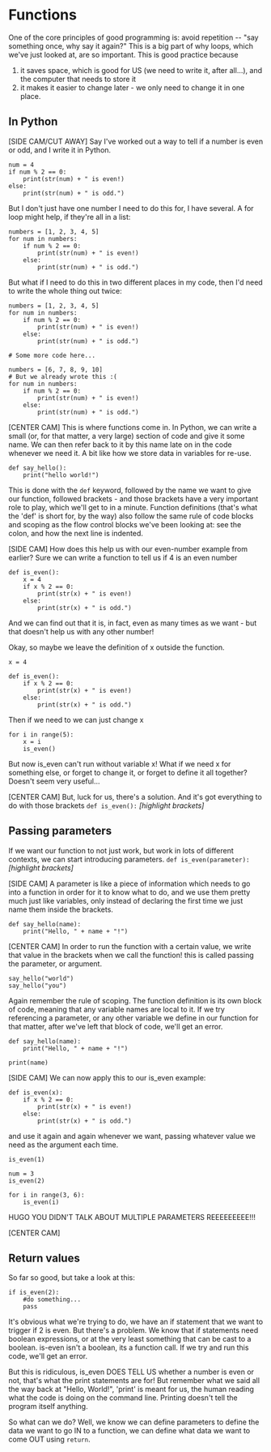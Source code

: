 # Functions
One of the core principles of good programming is: avoid repetition -- "say something once, why say it again?" This is a big part of why loops, which we've just looked at, are so important. This is good practice because
1) it saves space, which is good for US (we need to write it, after all...), and the computer that needs to store it
2) it makes it easier to change later - we only need to change it in one place.

## In Python
[SIDE CAM/CUT AWAY]
Say I've worked out a way to tell if a number is even or odd, and I write it in Python.
```
num = 4
if num % 2 == 0:
    print(str(num) + " is even!)
else:
    print(str(num) + " is odd.")
```
But I don't just have one number I need to do this for, I have several. A for loop might help, if they're all in a list:
```
numbers = [1, 2, 3, 4, 5]
for num in numbers:
    if num % 2 == 0:
        print(str(num) + " is even!)
    else:
        print(str(num) + " is odd.")
```
But what if I need to do this in two different places in my code, then I'd need to write the whole thing out twice:
```
numbers = [1, 2, 3, 4, 5]
for num in numbers:
    if num % 2 == 0:
        print(str(num) + " is even!)
    else:
        print(str(num) + " is odd.")

# Some more code here...

numbers = [6, 7, 8, 9, 10]
# But we already wrote this :(
for num in numbers:
    if num % 2 == 0:
        print(str(num) + " is even!)
    else:
        print(str(num) + " is odd.")
```

[CENTER CAM]
This is where functions come in. In Python, we can write a small (or, for that matter, a very large) section of code and give it some name. We can then refer back to it by this name late on in the code whenever we need it. A bit like how we store data in variables for re-use.
```
def say_hello():
    print("hello world!")
```
This is done with the `def` keyword, followed by the name we want to give our function, followed brackets - and those brackets have a very important role to play, which we'll get to in a minute. Function definitions (that's what the 'def' is short for, by the way) also follow the same rule of code blocks and scoping as the flow control blocks we've been looking at: see the colon, and how the next line is indented.

[SIDE CAM]
How does this help us with our even-number example from earlier? Sure we can write a function to tell us if 4 is an even number
```
def is_even():
    x = 4
    if x % 2 == 0:
        print(str(x) + " is even!)
    else:
        print(str(x) + " is odd.")
```
And we can find out that it is, in fact, even as many times as we want - but that doesn't help us with any other number!

Okay, so maybe we leave the definition of x outside the function.
```
x = 4

def is_even():
    if x % 2 == 0:
        print(str(x) + " is even!)
    else:
        print(str(x) + " is odd.")
```
Then if we need to we can just change x
```
for i in range(5):
    x = i
    is_even()
```
But now is_even can't run without variable x! What if we need x for something else, or forget to change it, or forget to define it all together? Doesn't seem very useful...

[CENTER CAM]
But, luck for us, there's a solution. And it's got everything to do with those brackets
`def is_even():` *[highlight brackets]*

## Passing parameters
If we want our function to not just work, but work in lots of different contexts, we can start introducing parameters.
`def is_even(parameter):` *[highlight brackets]*

[SIDE CAM]
A parameter is like a piece of information which needs to go into a function in order for it to know what to do, and we use them pretty much just like variables, only instead of declaring the first time we just name them inside the brackets.
```
def say_hello(name):
    print("Hello, " + name + "!")
```

[CENTER CAM]
In order to run the function with a certain value, we write that value in the brackets when we call the function! this is called passing the parameter, or argument.

```
say_hello("world")
say_hello("you")
```
Again remember the rule of scoping. The function definition is its own block of code, meaning that any variable names are local to it. If we try referencing a parameter, or any other variable we define in our function for that matter, after we've left that block of code, we'll get an error.
```
def say_hello(name):
    print("Hello, " + name + "!")

print(name)
```

[SIDE CAM]
We can now apply this to our is_even example:
```
def is_even(x):
    if x % 2 == 0:
        print(str(x) + " is even!)
    else:
        print(str(x) + " is odd.")
```
and use it again and again whenever we want, passing whatever value we need as the argument each time.
```
is_even(1)

num = 3
is_even(2)

for i in range(3, 6):
    is_even(i)
```

HUGO YOU DIDN'T TALK ABOUT MULTIPLE PARAMETERS REEEEEEEEE!!!

[CENTER CAM]
## Return values
So far so good, but take a look at this:
```
if is_even(2):
    #do something...
    pass
```
It's obvious what we're trying to do, we have an if statement that we want to trigger if 2 is even. But there's a problem. We know that if statements need boolean expressions, or at the very least something that can be cast to a boolean. is-even isn't a boolean, its a function call. If we try and run this code, we'll get an error.

But this is ridiculous, is_even DOES TELL US whether a number is even or not, that's what the print statements are for! But remember what we said all the way back at "Hello, World!", 'print' is meant for us, the human reading what the code is doing on the command line. Printing doesn't tell the program itself anything.

So what can we do? Well, we know we can define parameters to define the data we want to go IN to a function, we can define what data we want to come OUT using `return`.